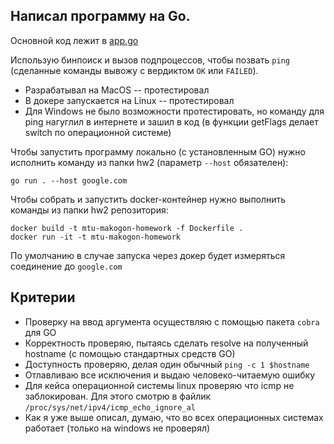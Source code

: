 ## Написал программу на Go.
 
Основной код лежит в [app.go](src/app.go)

Использую бинпоиск и вызов подпроцессов, чтобы позвать ```ping``` (сделанные команды вывожу с вердиктом ```OK``` или ```FAILED```).

- Разрабатывал на MacOS -- протестировал
- В докере запускается на Linux -- протестировал 
- Для Windows не было возможности протестировать, но команду для ping нагуглил в интернете и зашил в код (в функции getFlags делает switch по операционной системе)

Чтобы запустить программу локально (с установленным GO) 
нужно исполнить команду из папки hw2 (параметр ```--host``` обязателен):
```
go run . --host google.com
```

Чтобы собрать и запустить docker-контейнер нужно выполнить команды из папки hw2 репозитория:
```
docker build -t mtu-makogon-homework -f Dockerfile .
docker run -it -t mtu-makogon-homework
```

По умолчанию в случае запуска через докер будет измеряться соединение до ```google.com```

## Критерии 

- Проверку на ввод аргумента осуществляю с помощью пакета ```cobra``` для GO
- Корректность проверяю, пытаясь сделать resolve на полученный hostname (с помощью стандартных средств GO)
- Доступность проверяю, делая один обычный ```ping -c 1 $hostname```
- Отлавливаю все исключения и выдаю человеко-читаемую ошибку
- Для кейса операционной системы linux проверяю что icmp не заблокирован. Для этого смотрю в файлик ```/proc/sys/net/ipv4/icmp_echo_ignore_al```
- Как я уже выше описал, думаю, что во всех операционных системах работает (только на windows не проверял)


